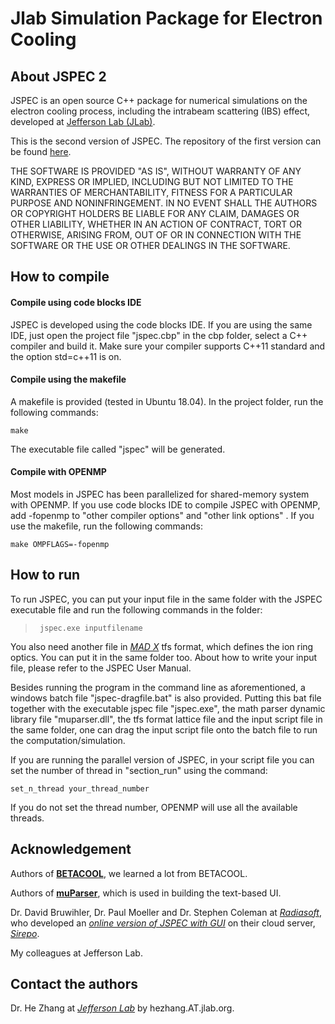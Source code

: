# Jlab Simulation Package for Electron Cooling

## About JSPEC 2
JSPEC is an open source C++ package for numerical simulations on the electron cooling process, including the intrabeam scattering (IBS) effect, developed at [Jefferson Lab (JLab)](http://www.jlab.org). 

This is the second version of JSPEC. The repository of the first version can be found [here](https://github.com/zhanghe9704/electroncooling).

THE SOFTWARE IS PROVIDED "AS IS", WITHOUT WARRANTY OF ANY KIND, EXPRESS OR IMPLIED, INCLUDING BUT NOT LIMITED TO THE WARRANTIES OF MERCHANTABILITY, FITNESS FOR A PARTICULAR PURPOSE AND NONINFRINGEMENT. IN NO EVENT SHALL THE AUTHORS OR COPYRIGHT HOLDERS BE LIABLE FOR ANY CLAIM, DAMAGES OR OTHER LIABILITY, WHETHER IN AN ACTION OF CONTRACT, TORT OR OTHERWISE, ARISING FROM, OUT OF OR IN CONNECTION WITH THE SOFTWARE OR THE USE OR OTHER DEALINGS IN THE SOFTWARE.

## How to compile
#### Compile using code blocks IDE

JSPEC is developed using the code blocks IDE. If you are using the same IDE, just open the project file "jspec.cbp" in the cbp folder, select a C++ compiler and build it. Make sure your compiler supports C++11 standard and the option std=c++11 is on. 

#### Compile using the makefile

A makefile is provided (tested in Ubuntu 18.04). In the project folder, run the following commands:

```shell
make
```

The executable file called "jspec" will be generated.

#### Compile with OPENMP

Most models in JSPEC has been parallelized for shared-memory system with OPENMP. If you use code blocks IDE to compile JSPEC with OPENMP, add -fopenmp to "other compiler options" and "other link options" . If you use the makefile, run the following commands:

```shell
make OMPFLAGS=-fopenmp
```



## How to run

To run JSPEC, you can put your input file in the same folder with the JSPEC executable file and run the following commands in the folder:

> ` jspec.exe inputfilename` 

You also need another file in [*MAD X*](https://madx.web.cern.ch/madx/) tfs format, which defines the ion ring optics. You can put it in the same folder too. About how to write your input file, please refer to the JSPEC User Manual. 

Besides running the program in the command line as aforementioned, a windows batch file "jspec-dragfile.bat" is also provided. Putting this bat file together with the executable jspec file "jspec.exe", the math parser dynamic library file "muparser.dll", the tfs format lattice file and the input script file in the same folder, one can drag the  input script file onto the batch file to run the computation/simulation. 

If you are running the parallel version of JSPEC, in your script file you can set the number of thread in "section_run" using the command: 

```
set_n_thread your_thread_number
```

If you do not set the thread number, OPENMP will use all the available threads. 

## Acknowledgement

Authors of [**BETACOOL**](http://betacool.jinr.ru/), we learned a lot from BETACOOL. 

Authors of [**muParser**](http://beltoforion.de/article.php?a=muparser),  which is used in building the text-based UI. 

Dr. David Bruwihler, Dr. Paul Moeller and Dr. Stephen Coleman at [*Radiasoft*](http://radiasoft.net/), who developed an [*online version of JSPEC with GUI*](https://beta.sirepo.com/#/jspec) on their cloud server, [*Sirepo*](https://beta.sirepo.com/). 

My colleagues at Jefferson Lab. 



## Contact the authors 

Dr. He Zhang at [*Jefferson Lab*](www.jlab.org) by hezhang.AT.jlab.org. 